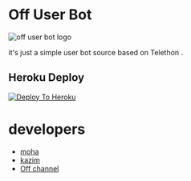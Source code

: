 # Off User Bot
![off user bot logo](https://telegra.ph/file/2d0affbb63ba34123b929.jpg)

it's just a simple user bot source based on Telethon .

## Heroku Deploy
[![Deploy To Heroku](https://www.herokucdn.com/deploy/button.svg)](https://github.com/offub/pack)

# developers
 - [moha](t.me/mmccc)
 - [kazim](t.me/ytlty)
 - [Off channel](t.me/offub)
